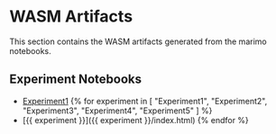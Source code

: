 # WASM Artifacts

This section contains the WASM artifacts generated from the marimo notebooks.

## Experiment Notebooks

- [Experiment1](docs/wasm/Experiment1/index.html)
{% for experiment in [
"Experiment1",
"Experiment2",
"Experiment3",
"Experiment4",
"Experiment5"
] %}
- [{{ experiment }}]({{ experiment }}/index.html)
{% endfor %}
